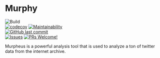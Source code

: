 # Murphy	

![Build](https://github.com/Social-Media-Public-Analysis/murpheus/workflows/Build/badge.svg)	
[![codecov](https://codecov.io/gh/Social-Media-Public-Analysis/murpheus/branch/master/graph/badge.svg?token=S652XM8QA6)](https://codecov.io/gh/Social-Media-Public-Analysis/murphy)	
[![Maintainability](https://api.codeclimate.com/v1/badges/3207d1f12fc95ac9162e/maintainability)](https://codeclimate.com/github/Social-Media-Public-Analysis/murpheus/maintainability)	
[![GitHub last commit](https://img.shields.io/github/last-commit/Social-Media-Public-Analysis/murpheus.svg?style=flat)]()	
[![Issues](https://img.shields.io/github/issues-raw/Social-Media-Public-Analysis/murpheus.svg?maxAge=25000)](https://github.com/Twitter-Public-Analysis/Twitter-Public-Analysis/issues)	
[![PRs Welcome!](https://img.shields.io/badge/PRs-welcome-brightgreen.svg?style=flat-square)](https://github.com/Social-Media-Public-Analysis/murpheus/pulls)	


Murpheus is a powerful analysis tool that is used to analyze a ton of twitter data from the internet archive.
